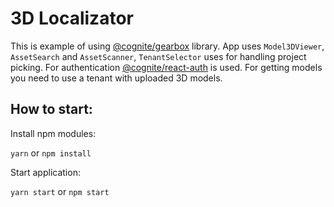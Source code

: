 # 3D Localizator

This is example of using [@cognite/gearbox](https://github.com/cognitedata/gearbox.js) library.
App uses `Model3DViewer`, `AssetSearch` and `AssetScanner`, `TenantSelector` uses for handling project picking.
For authentication [@cognite/react-auth](https://github.com/cognitedata/react-auth) is used.
For getting models you need to use a tenant with uploaded 3D models. 

## How to start:

Install npm modules:

`yarn` or `npm install`

Start application:

`yarn start` or `npm start`
